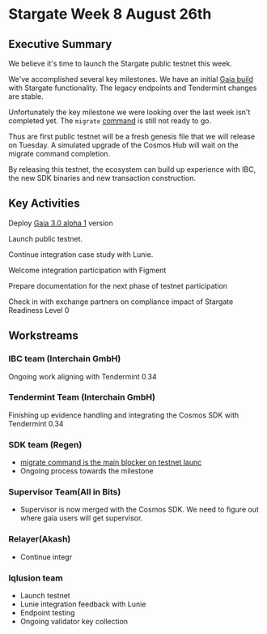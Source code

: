 # Stargate Week 8 August 26th

## Executive Summary


We believe it's time to launch the Stargate public testnet this week.

We've accomplished several key milestones. We have an initial [Gaia build](https://github.com/cosmos/gaia/pull/456) with Stargate functionality. The legacy endpoints and Tendermint changes are stable.

Unfortunately the key milestone we were looking over the last week isn't completed yet. The `migrate` [command](https://github.com/cosmos/cosmos-sdk/pull/6839) is still not ready to go.

Thus are first public testnet will be a fresh genesis file that we will release on Tuesday. A simulated upgrade of the Cosmos Hub will wait on the migrate command completion.

By releasing this testnet, the ecosystem can build up experience with IBC, the new SDK binaries and new transaction construction.

## Key Activities

Deploy [Gaia 3.0 alpha 1](https://github.com/cosmos/gaia/pull/456) version

Launch public testnet.

Continue integration case study with Lunie.

Welcome integration participation with Figment

Prepare documentation for the next phase of testnet participation

Check in with exchange partners on compliance impact of Stargate Readiness Level 0

## Workstreams

### IBC team (Interchain GmbH)

Ongoing work aligning with Tendermint 0.34

### Tendermint Team (Interchain GmbH)

Finishing up evidence handling and integrating the Cosmos SDK with Tendermint 0.34

### SDK team (Regen)

* [migrate command is the main blocker on testnet launc](https://github.com/cosmos/cosmos-sdk/pull/6839)
* Ongoing process towards the milestone

### Supervisor Team(All in Bits)

* Supervisor is now merged with the Cosmos SDK. We need to figure out where gaia users will get supervisor.

### Relayer(Akash)

* Continue integr

### Iqlusion team

* Launch testnet
* Lunie integration feedback with Lunie
* Endpoint testing
* Ongoing validator key collection